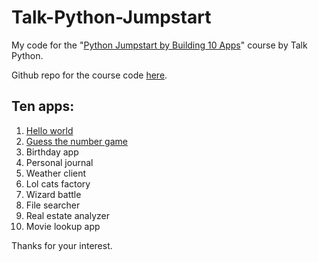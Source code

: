 # Talk-Python-Jumpstart
My code for the "[Python Jumpstart by Building 10 Apps]("https://training.talkpython.fm/courses/explore_python_jumpstart/python-language-jumpstart-building-10-apps")" course by Talk Python.

Github repo for the course code [here]("https://github.com/mikeckennedy/python-jumpstart-course-demos").

Ten apps:
-
1. [Hello world](../tree/master/01_hello_world)
2. [Guess the number game](../tree/master/02_guess_number)
3. Birthday app
4. Personal journal
5. Weather client
6. Lol cats factory
7. Wizard battle
8. File searcher
9. Real estate analyzer
10. Movie lookup app

Thanks for your interest.
